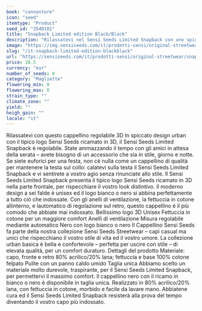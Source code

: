 ```yaml
---
book: "cannastore"
icon: "seed"
itemtype: "Product"
seed_id: "3540101"
title: "Snapback Limited edition Black/Black"
description: "Rilassatevi nel Sensi Seeds Limited Snapback con uno spiccato design urban ed il tipico logo Sensi Seeds ricamato in 3D. Acquistatelo ora!"
image: "https://img.sensiseeds.com/it/prodotti-sensi/original-streetwear/snapback-limited-edition-black-black-image.png"
slug: "/it-snapback-limited-edition-blackblack"
url: "https://sensiseeds.com/it/prodotti-sensi/original-streetwear/snapback-limited-edition-black-black?a_aid=cannastore"
price: 28.5
currency: "eur"
number_of_seeds: 0
category: "Magliette"
flowering_min: 0
flowering_max: 0
strain_type: ""
climate_zone: ""
yield: ""
heigh_gain: ""
locale: "it"
---
```

Rilassatevi con questo cappellino regolabile 3D In spiccato design urban con il tipico logo Sensi Seeds ricamato in 3D, il Sensi Seeds Limited Snapback è regolabile. State ammazzando il tempo con gli amici in attesa della serata – avete bisogno di un accessorio che sia in stile, giorno e notte. Se siete euforici per una festa, non cè nulla come un cappellino di qualità per mantenere la testa sul collo: calatevi sulla testa il Sensi Seeds Limited Snapback e vi sentirete a vostro agio senza rinunciate allo stile. Il Sensi Seeds Limited Snapback presenta il tipico logo Sensi Seeds ricamato in 3D nella parte frontale, per rispecchiare il vostro look distintivo. Il moderno design a sei falde è unisex ed il logo bianco o nero si abbina perfettamente a tutto ciò che indossate. Con gli anelli di ventilazione, la fettuccia in cotone allinterno, e lautomatico di regolazione sul retro, questo cappellino è il più comodo che abbiate mai indossato. Bellissimo logo 3D Unisex Fettuccia in cotone per un maggiore comfort Anelli di ventilazione Misura regolabile mediante automatico Nero con logo bianco o nero Il Cappellino Sensi Seeds fa parte della nostra collezione Sensi Seeds Streetwear – capi casual ma unici che rispecchiano il vostro stile di vita ed il vostro umore. La collezione urban basica è bella e confortevole – perfetta per uscire con stile – di elevata qualità, per un comfort duraturo. Dettagli del prodotto Materiale: capo, fronte e retro 80% acrilico/20% lana; fettuccia e base 100% cotone felpato Pulite con un panno caldo umido Taglia unica Abbiamo scelto un materiale molto durevole, traspirante, per il Sensi Seeds Limited Snapback, per permettervi il massimo comfort. Il cappellino nero con il ricamo in bianco o nero è disponibile in taglia unica. Realizzato in 80% acrilico/20% lana, con fettuccia in cotone, morbido e facile da lavare mano. Abbiatene cura ed il Sensi Seeds Limited Snapback resisterà alla prova del tempo diventando il vostro capo più indossato.
